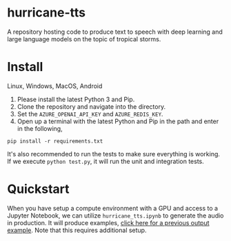 # hurricane-tts
A repository hosting code to produce text to speech with deep learning and large language models on the topic of tropical storms.

# Install
Linux, Windows, MacOS, Android

1. Please install the latest Python 3 and Pip.
2. Clone the repository and navigate into the directory.
3. Set the `AZURE_OPENAI_API_KEY` and `AZURE_REDIS_KEY`.
4. Open up a terminal with the latest Python and Pip in the path and enter in the following,

```
pip install -r requirements.txt
```

It's also recommended to run the tests to make sure everything is working.
If we execute `python test.py`, it will run the unit and integration tests.

# Quickstart
When you have setup a compute environment with a GPU and access to a Jupyter
Notebook, we can utilize `hurricane_tts.ipynb` to generate the audio in 
production. It will produce examples, [click here for a previous output example](https://github.com/hammad93/hurricane-tts/issues/2#issuecomment-180639837). Note that this requires additional setup.